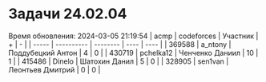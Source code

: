# Задачи 24.02.04
Время обновления: 2024-03-05 21:19:54
| acmp  | codeforces | Участник | +    | -    |
| ----- | ---------- | -------- | ---- | ---- |
| 369588 | a_ntony | Поддубецкий Антон | 4 | 0 |
| 430719 | pchelka12 | Ченченко Даниил | 10 | 1 |
| 415486 | Dinelo | Шатохин Данил | 5 | 0 |
| 328905 | sen1van | Леонтьев Дмитрий | 0 | 0 |

